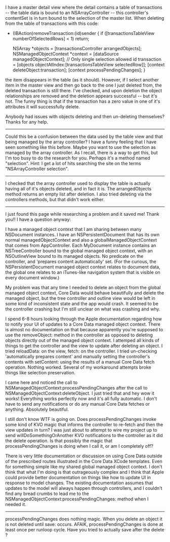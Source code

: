 I have a master detail view where the detail contains a table of transactions -- the table data is bound to an NSArrayController -- this controller's contentSet is in turn bound to the selection of the master list.  When deleting from the table of transactions with this code:

    
- (IBAction)removeTransaction:(id)sender {
	if ([transactionsTableView numberOfSelectedRows] < 1)
		return;
	
	NSArray *objects = [transactionsController arrangedObjects];
	NSManagedObjectContext *context = [dataSource managedObjectContext]; 
	// Only single selection allowed
	id transaction = [objects objectAtIndex:[transactionsTableView selectedRow]];
	[context deleteObject:transaction];
	[context processPendingChanges];
}


the item disappears in the table (as it should).  However, if I select another item in the master view and then go back to the one I just deleted from, the deleted transaction is still there.  I've checked, and upon deletion the object relationships are removed and the deletion appears successful -- but it's not. The funny thing is that if the transaction has a zero value in one of it's attributes it will successfully delete.

Anybody had issues with objects deleting and then un-deleting themselves?  Thanks for any help.

----



Could this be a confusion between the data used by the table view and that being managed by the array controller? I have a funny feeling that I have seen something like this before. Maybe you want to use the selection as managed by the array controller. As I recall, there is a way to get this, but I'm too busy to do the research for you. Perhaps it's a method named "selection". Hint: I get a lot of hits searching the site on the terms "NSArrayController selection".

----

I checked that the array controller used to display the table is actually having all of it's objects deleted, and in fact it is.  The arrangedObjects method returns an empty list after deletion.  I also tried deleting via the controllers methods, but that didn't work either.

----

I just found this page while researching a problem and it saved me!  Thank you!!  I have a question anyway:

I have a managed object context that I am sharing between many NSDocument instances.  I have an NSPersistentDocument that has its own normal managedObjectContext and also a globalManagedObjectContext that comes from AppController.  Each MyDocument instance contains an NSTreeController bound to the global managed object context, with an NSOutlineView bound to its managed objects.  No predicate on the controller, and 'prepares content automatically' set.  (For the curious, the NSPersistentDocument managed object context relates to document data, the global one relates to an iTunes-like navigation system that is visible on every document window.)

My problem was that any time I needed to delete an object from the global managed object context, Core Data would behave beautifully and delete the managed object, but the tree controller and outline view would be left in some kind of inconsistent state and the app would crash.  It seemed to be the controller crashing but I'm still unclear on what was crashing and why.

I spend 6-8 hours looking through the Apple documentation regarding how to notify your UI of updates to a Core Data managed object context.  There is almost no documentation on that because apparently you're supposed to use the removeObject: method in the controller as opposed to deleting objects directly out of the managed object context.  I attemped all kinds of things to get the controller and the view to update after deleting an object.  I tried reloadData: on the view, fetch: on the controller.  I tried un-checking 'automatically prepares content' and manually setting the controller's contents with setContent: using the results of a manual Core Data fetch operation.  Nothing worked.  Several of my workaround attempts broke things like selection preservation.

I came here and noticed the call to NSManagedObjectContext:processPendingChanges after the call to NSManagedObjectContext:deleteObject.  I just tried that and hey wow it works!  Everything works perfectly now and it's all fully automatic.  I don't have to send any notifications or do any manual Core Data fetches or anything.  Absolutely beautiful.

I still don't know WTF is going on.  Does processPendingChanges invoke some kind of KVO magic that informs the controller to re-fetch and then the view updates in turn?  I was just about to attempt to wire my project up to send willDoSomethingOrAnother KVO notifications to the controller as it did the delete operation.  Is that possibly the magic that processPendingChanges is doing when I call it, or am I completely off?

There is very little documentation or discussion on using Core Data outside of the prescribed routes illustrated in the Core Data XCode templates.  Even for something simple like my shared global managed object context.  I don't think that what I'm doing is that outrageously complex and I think that Apple could provide better documentation on things like how to update UI in response to model changes.  The existing documentation assumes that updates to the model will always happen through controllers, and I couldn't find any bread crumbs to lead me to the NSManagedObjectContext:processPendingChanges: method when I needed it.

----

processPendingChanges does nothing magic. When you delete an object it is not deleted until save: occurs. AFAIK, processPendingChanges is done at least once per runloop cycle. Have you tried to actually save after the delete ?
